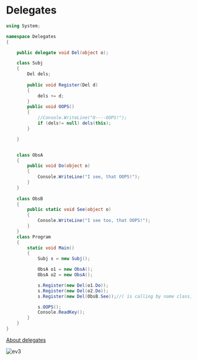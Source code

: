 # Delegates

```C#
using System;

namespace Delegates
{

    public delegate void Del(object о); 

    class Subj
    {
        Del dels;
        
        public void Register(Del d) 
        {
            dels += d;
        }
        public void OOPS()
        {
            //Console.WriteLine("O----OOPS!");
            if (dels!= null) dels(this);
        }

    }


    class ObsA  
    {
        public void Do(object о) 
        {
            Console.WriteLine("I see, that OOPS!");
        }
    }
    
    class ObsB 
    {
        public static void See(object о) 
        {
            Console.WriteLine("I see too, that OOPS!");
        }
    }
    class Program
    {
        static void Main()
        {
            Subj s = new Subj();              

            ObsA o1 = new ObsA();
            ObsA o2 = new ObsA(); 

            s.Register(new Del(o1.Do));
            s.Register(new Del(o2.Do));
            s.Register(new Del(ObsB.See));//( is calling by name class, because the method is static )

            s.OOPS(); 
            Console.ReadKey();
        }
    }
}
```

[About delegates](https://github.com/SatSargsyan/Delegates/blob/master/Delegates/Delegates_explaintation.md)

![ev3](https://cloud.githubusercontent.com/assets/20840005/22307921/57292fda-e35e-11e6-9e7b-99d24d95feea.gif)

